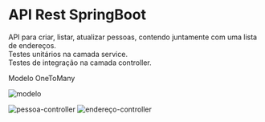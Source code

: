 # API Rest SpringBoot

API para criar, listar, atualizar pessoas, contendo juntamente com uma lista de endereços.<br>
Testes unitários na camada service.<br>
Testes de integração na camada controller.

Modelo OneToMany


![modelo](https://user-images.githubusercontent.com/77698431/213694102-3423326b-60d0-4862-b93e-64a797ae9c9d.png)

![pessoa-controller](https://user-images.githubusercontent.com/77698431/213699881-c94d1235-4331-496f-b2ae-ba42ebc2132a.png)
![endereço-controller](https://user-images.githubusercontent.com/77698431/213699892-6b9712b5-4df6-4ef9-8fcc-d2667ae0dd7a.png)

